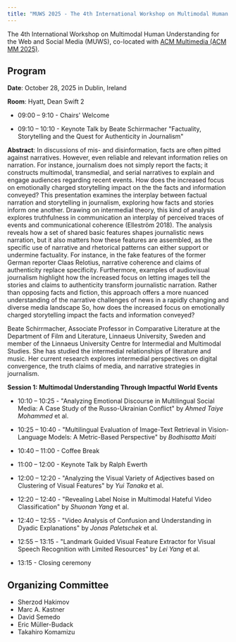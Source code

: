 ```yaml
---
title: "MUWS 2025 - The 4th International Workshop on Multimodal Human Understanding for the Web and Social Media"
---
```


The 4th International Workshop on Multimodal Human Understanding for the Web and Social Media (MUWS), co-located with [ACM Multimedia (ACM MM 2025)](https://acmmm2025.org/).

## Program

**Date**: October 28, 2025 in Dublin, Ireland

**Room**: Hyatt, Dean Swift 2

- 09:00 – 9:10 - Chairs' Welcome

- 09:10 – 10:10 - Keynote Talk by Beate Schirrmacher "Factuality, Storytelling and the Quest for Authenticity in Journalism"


**Abstract**: In discussions of mis- and disinformation, facts are often pitted against narratives. However, even reliable and relevant information relies on narration. For instance, journalism does not simply report the facts; it constructs multimodal, transmedial, and serial narratives to explain and engage audiences regarding recent events. How does the increased focus on emotionally charged storytelling impact on the the facts and information conveyed? This presentation examines the interplay between factual narration and storytelling in journalism, exploring how facts and stories inform one another. Drawing on intermedial theory, this kind of analysis explores truthfulness in communication an interplay of perceived traces of events and communicational coherence (Elleström 2018). The analysis reveals how a set of shared basic features shapes journalistic news narration, but it also matters how these features are assembled, as the specific use of narrative and rhetorical patterns can either support or undermine factuality. For instance, in the fake features of the former German reporter Claas Relotius, narrative coherence and claims of authenticity replace specificity. Furthermore, examples of audiovisual journalism highlight how the increased focus on letting images tell the stories and claims to authenticity transform journalistic narration. Rather than opposing facts and fiction, this approach offers a more nuanced understanding of the narrative challenges of news in a rapidly changing and diverse media landscape So, how does the increased focus on emotionally charged storytelling impact the facts and information conveyed?


Beate Schirrmacher, Associate Professor in Comparative Literature at the Department of Film and Literature, Linnaeus University, Sweden and member of the Linnaeus University Centre for Intermedial and Multimodal Studies. She has studied the intermedial relationships of literature and music. Her current research explores intermedial perspectives on digital convergence, the truth claims of media, and narrative strategies in journalism. 

**Session 1: Multimodal Understanding Through Impactful World Events**

- 10:10 – 10:25 - "Analyzing Emotional Discourse in Multilingual Social Media: A Case Study of the Russo-Ukrainian Conflict" by *Ahmed Taiye Mohammed* et al.

- 10:25 – 10:40 - "Multilingual Evaluation of Image-Text Retrieval in Vision-Language Models: A Metric-Based Perspective" by *Bodhisatta Maiti*

- 10:40 – 11:00 - Coffee Break
- 11:00 – 12:00 - Keynote Talk by Ralph Ewerth

- 12:00 – 12:20 - "Analyzing the Visual Variety of Adjectives based on Clustering of Visual Features" by *Yui Tanaka* et al.

- 12:20 – 12:40 - "Revealing Label Noise in Multimodal Hateful Video Classification" by *Shuonan Yang* et al.

- 12:40 – 12:55 - "Video Analysis of Confusion and Understanding in Dyadic Explanations" by *Jonas Paletschek* et al.

- 12:55 – 13:15 - "Landmark Guided Visual Feature Extractor for Visual Speech Recognition with Limited Resources" by *Lei Yang* et al.

- 13:15 - Closing ceremony


## Organizing Committee

- Sherzod Hakimov
- Marc A. Kastner
- David Semedo
- Eric Müller-Budack
- Takahiro Komamizu
